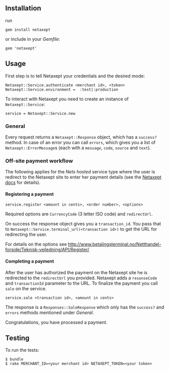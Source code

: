Installation
-----------
run

    gem install netaxept

or include in your _Gemfile_:

    gem 'netaxept'

Usage
-----

First step is to tell Netaxept your credentials and the desired mode:

    Netaxept::Service.authenticate <merchant id>, <token>
    Netaxept::Service.environment =  :test|:production

To interact with Netaxept you need to create an instance of `Netaxept::Service`:

    service = Netaxept::Service.new

### General

Every request returns a `Netaxept::Response` object, which has a `success?` method.
In case of an error you can call `errors`, which gives you a list of `Netaxept::ErrorMessage`s
(each with a `message`, `code`, `source` and `text`).

### Off-site payment workflow

The following applies for the _Nets hosted_ service type where the user is redirect to the
Netaxept site to enter her payment details (see the
[Netaxept docs](http://www.betalingsterminal.no/Netthandel-forside/Teknisk-veiledning/Overview/)
for details).

#### Registering a payment

    service.register <amount in cents>, <order number>, <options>

Required options are `CurrencyCode` (3 letter ISO code) and `redirectUrl`.

On success the response object gives you a `transaction_id`.
You pass that to `Netaxept::Service.terminal_url(<transaction id>)` to get the URL for redirecting the user.

For details on the options see http://www.betalingsterminal.no/Netthandel-forside/Teknisk-veiledning/API/Register/

#### Completing a payment

After the user has authorized the payment on the Netaxept site he is redirected to the `redirectUrl` you provided. Netaxept adds a `resonseCode` and `transactionId` parameter to the URL. To finalize the payment you call `sale` on the service.

    service.sale <transaction id>, <amount in cents>

The response is a `Responses::SaleResponse` which only has the `success?` and `errors` methods mentioned under _General_.

Congratulations, you have processed a payment.

Testing
-------

To run the tests:

    $ bundle
    $ rake MERCHANT_ID=<your merchant id> NETAXEPT_TOKEN=<your token>
